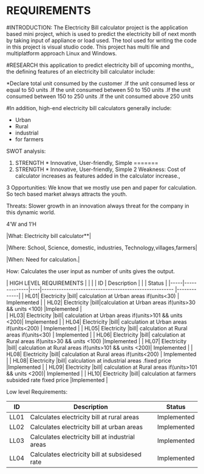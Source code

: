 # REQUIREMENTS

#INTRODUCTION:
 The Electricity Bill calculator project is the application based mini project, which is used to predict the electricity bill of next month by taking input of appliance or load used. The tool used for writing the code in this project is visual studio code. This project has multi file and multiplatform approach Linux and Windows.

 #RESEARCH
 this application to predict electricity bill of upcoming months,, the defining features of an electricity bill calculator include:
 
 *Declare total unit consumed by the customer 
 .If the unit consumed less or equal to 50 units
 .If the unit consumed between 50 to 150 units
 .If  the unit consumed between 150 to 250 units
  .If the unit consumed above 250 units 


  #In addition, high-end electricity bill calculators generally include:
  * Urban
  * Rural
  * industrial
  * for farmers

  SWOT analysis:

  1. STRENGTH
    * Innovative, User-friendly, Simple
=======
  1. STRENGTH * Innovative, User-friendly, Simple
  2  Weakness: Cost of calculator increases as features added in the calculator increase.,

  3  Opportunities: We know that we mostly use pen and paper for calculation. So tech based market always attracts the youth.

Threats: Slower growth in an innovation always threat for the company in this dynamic world.

4’W and 1’H

|What: Electricity bill calculator**|

|Where: School, Science, domestic, industries, Technology,villages,farmers|

|When: Need for calculation.|

How: Calculates the user input as number of units gives the output.


|                       HIGH LEVEL REQUIREMENTS                                                 |
|                                                                                               |
| ID	| Description	 |    |                                                       |  Status     |
|-----|--------------|----|------------------------------------------------------ |-------------|
| HL01|	Electricity  |bill| calculation at Urban areas if(units<30)	              | Implemented |
| HL02|	Electricity  |bill|calculation at Urban areas if(units>30 && units <100)	|Implemented  |  
| HL03|	Electricity  |bill| calculation at Urban areas if(units>101 && units <200)|	Implemented |
| HL04|	Electricity  |bill| calculation at Urban areas if(units<200)	            | Implemented |
| HL05|	Electricity  |bill| calculation at Rural areas if(units<30)	              | Implemented |
| HL06|	Electricity  |bill| calculation at Rural areas if(units>30 && units <100)	|Implemented  |
| HL07|	Electricity  |bill| calculation at Rural areas if(units>101 && units <200)|	Implemented |
| HL08|	Electricity  |bill| calculation at Rural areas if(units<200)              |	Implemented |
| HL08|	Electricity  |bill| calculation at industrial  areas .fixed price         |Implemented  |
| HL09|	Electricity  |bill| calculation at Rural areas if(units>101 && units <200)|	Implemented |
| HL10|	Electricity  |bill| calculation at farmers subsided rate fixed price      |Implemented  | 


Low level Requirements:

|ID	  |   Description	                                    |  Status      |
|-----|---------------------------------------------------|--------------|
|LL01 |  	Calculates electricity bill at rural areas      |  Implemented |
|LL02 | 	Calculates electricity bill at urban areas	    |  Implemented |
|LL03 |   Calculates electricity bill at industrial areas	|  Implemented |
|LL04	|   Calculates electricity bill at subsidesed rate	|  Implemented |

